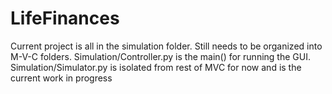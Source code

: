 # LifeFinances

Current project is all in the simulation folder. 
Still needs to be organized into M-V-C folders. 
Simulation/Controller.py is the main() for running the GUI. 
Simulation/Simulator.py is isolated from rest of MVC for now and is the current work in progress
